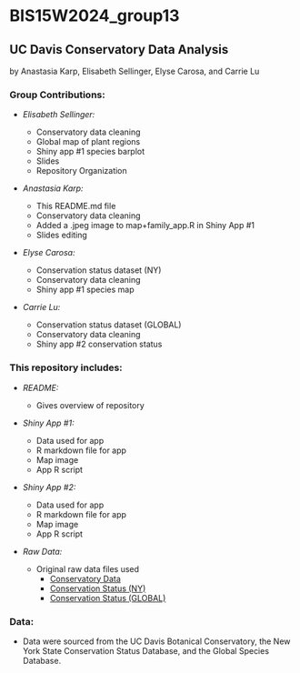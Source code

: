 # BIS15W2024_group13  
## UC Davis Conservatory Data Analysis  
by Anastasia Karp, Elisabeth Sellinger, Elyse Carosa, and Carrie Lu  


### Group Contributions:  
- *Elisabeth Sellinger:*  
  - Conservatory data cleaning  
  - Global map of plant regions  
  - Shiny app #1 species barplot  
  - Slides  
  - Repository Organization  
  
- *Anastasia Karp:*  
  - This README.md file 
  - Conservatory data cleaning  
  - Added a .jpeg image to map+family_app.R in Shiny App #1  
  - Slides editing  
  
- *Elyse Carosa:*  
  - Conservation status dataset (NY)  
  - Conservatory data cleaning  
  - Shiny app #1 species map  

- *Carrie Lu:*  
  - Conservation status dataset (GLOBAL)  
  - Conservatory data cleaning  
  - Shiny app #2 conservation status


### This repository includes:  
- *README:*  
  - Gives overview of repository  
  
- *Shiny App #1:*  
  - Data used for app  
  - R markdown file for app  
  - Map image  
  - App R script  
  
- *Shiny App #2:*  
  - Data used for app  
  - R markdown file for app  
  - Map image  
  - App R script  

  
- *Raw Data:*  
  - Original raw data files used  
    - [Conservatory Data](https://greenhouse.ucdavis.edu/conservatory/)
    - [Conservation Status (NY)](https://data.ny.gov/w/6x7f-k6wi/caer-yrtv?cur=M6Y7gMqSuwD&from=root) 
    - [Conservation Status (GLOBAL)](https://datacatalog.worldbank.org/search/dataset/0063384/Global-Species-Database) 

   
### Data:
- Data were sourced from the UC Davis Botanical Conservatory, the New York State Conservation Status Database, and the Global Species Database.
